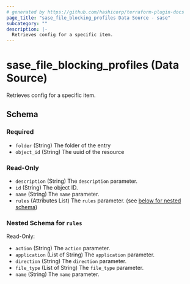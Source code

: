 ```yaml
---
# generated by https://github.com/hashicorp/terraform-plugin-docs
page_title: "sase_file_blocking_profiles Data Source - sase"
subcategory: ""
description: |-
  Retrieves config for a specific item.
---
```


# sase_file_blocking_profiles (Data Source)

Retrieves config for a specific item.



<!-- schema generated by tfplugindocs -->
## Schema

### Required

- `folder` (String) The folder of the entry
- `object_id` (String) The uuid of the resource

### Read-Only

- `description` (String) The `description` parameter.
- `id` (String) The object ID.
- `name` (String) The `name` parameter.
- `rules` (Attributes List) The `rules` parameter. (see [below for nested schema](#nestedatt--rules))

<a id="nestedatt--rules"></a>
### Nested Schema for `rules`

Read-Only:

- `action` (String) The `action` parameter.
- `application` (List of String) The `application` parameter.
- `direction` (String) The `direction` parameter.
- `file_type` (List of String) The `file_type` parameter.
- `name` (String) The `name` parameter.


